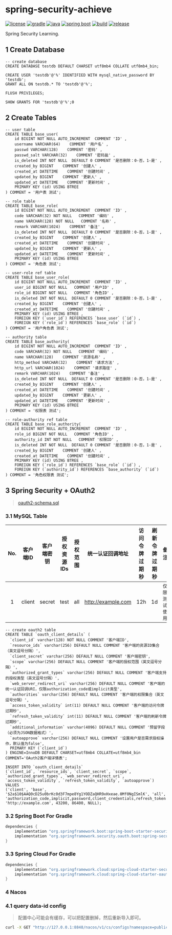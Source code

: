 # spring-security-achieve

[![license](https://img.shields.io/badge/license-MIT-green.svg?style=flat&logo=github)](https://www.mit-license.org)
[![gradle](https://img.shields.io/badge/gradle-7.1.1-brightgreen.svg?style=flat&logo=gradle)](https://docs.gradle.org/7.1/userguide/installation.html)
[![java](https://img.shields.io/badge/java-1.8-brightgreen.svg?style=flat&logo=java)](https://www.oracle.com/java/technologies/javase-downloads.html)
[![spring boot](https://img.shields.io/badge/springboot-2.3.2-brightgreen.svg?style=flat&logo=springboot)](https://docs.spring.io/spring-boot/docs/2.3.2.RELEASE/reference/htmlsingle/)
[![build](https://github.com/aaric/spring-security-achieve/workflows/build/badge.svg)](https://github.com/aaric/spring-security-achieve/actions)
[![release](https://img.shields.io/badge/release-0.12.0-blue.svg)](https://github.com/aaric/spring-security-achieve/releases)

Spring Security Learning.

## 1 Create Database

```mysql
-- create database
CREATE DATABASE testdb DEFAULT CHARSET utf8mb4 COLLATE utf8mb4_bin;

CREATE USER 'testdb'@'%' IDENTIFIED WITH mysql_native_password BY 'testdb';
GRANT ALL ON testdb.* TO 'testdb'@'%';

FLUSH PRIVILEGES;

SHOW GRANTS FOR 'testdb'@'%';0
```

## 2 Create Tables

```mysql
-- user table
CREATE TABLE base_user(
    id BIGINT NOT NULL AUTO_INCREMENT  COMMENT 'ID' ,
    username VARCHAR(64)    COMMENT '用户名' ,
    passwd VARCHAR(128)    COMMENT '密码' ,
    passwd_salt VARCHAR(32)    COMMENT '密码盐' ,
    is_deleted INT NOT NULL  DEFAULT 0 COMMENT '是否删除：0-否，1-是' ,
    created_by BIGINT    COMMENT '创建人' ,
    created_at DATETIME    COMMENT '创建时间' ,
    updated_by BIGINT    COMMENT '更新人' ,
    updated_at DATETIME    COMMENT '更新时间' ,
    PRIMARY KEY (id) USING BTREE
) COMMENT = '用户表 测试';

-- role table
CREATE TABLE base_role(
    id BIGINT NOT NULL AUTO_INCREMENT  COMMENT 'ID' ,
    code VARCHAR(32) NOT NULL   COMMENT '编码' ,
    name VARCHAR(128) NOT NULL   COMMENT '名称' ,
    remark VARCHAR(1024)    COMMENT '备注' ,
    is_deleted INT NOT NULL  DEFAULT 0 COMMENT '是否删除：0-否，1-是' ,
    created_by BIGINT    COMMENT '创建人' ,
    created_at DATETIME    COMMENT '创建时间' ,
    updated_by BIGINT    COMMENT '更新人' ,
    updated_at DATETIME    COMMENT '更新时间' ,
    PRIMARY KEY (id) USING BTREE
) COMMENT = '角色表 测试';

-- user-role ref table
CREATE TABLE base_user_role(
    id BIGINT NOT NULL AUTO_INCREMENT  COMMENT 'ID' ,
    user_id BIGINT NOT NULL   COMMENT '用户ID' ,
    role_id BIGINT NOT NULL   COMMENT '角色ID' ,
    is_deleted INT NOT NULL  DEFAULT 0 COMMENT '是否删除：0-否，1-是' ,
    created_by BIGINT    COMMENT '创建人' ,
    created_at DATETIME    COMMENT '创建时间' ,
    PRIMARY KEY (id) USING BTREE ,
    FOREIGN KEY (`user_id`) REFERENCES `base_user` (`id`) ,
    FOREIGN KEY (`role_id`) REFERENCES `base_role` (`id`)
) COMMENT = '用户角色表 测试';

-- authority table
CREATE TABLE base_authority(
    id BIGINT NOT NULL AUTO_INCREMENT  COMMENT 'ID' ,
    code VARCHAR(32) NOT NULL   COMMENT '编码' ,
    name VARCHAR(128)    COMMENT '资源名称' ,
    http_method VARCHAR(32)    COMMENT '请求方法' ,
    http_url VARCHAR(1024)    COMMENT '请求路径' ,
    remark VARCHAR(1024)    COMMENT '备注' ,
    is_deleted INT NOT NULL  DEFAULT 0 COMMENT '是否删除：0-否，1-是' ,
    created_by BIGINT    COMMENT '创建人' ,
    created_at DATETIME    COMMENT '创建时间' ,
    updated_by BIGINT    COMMENT '更新人' ,
    updated_at DATETIME    COMMENT '更新时间' ,
    PRIMARY KEY (id) USING BTREE
) COMMENT = '权限表 测试';

-- role-authority ref table
CREATE TABLE base_role_authority(
    id BIGINT NOT NULL AUTO_INCREMENT  COMMENT 'ID' ,
    role_id BIGINT NOT NULL   COMMENT '角色ID' ,
    authority_id INT NOT NULL   COMMENT '权限ID' ,
    is_deleted INT NOT NULL  DEFAULT 0 COMMENT '是否删除：0-否，1-是' ,
    created_by BIGINT    COMMENT '创建人' ,
    created_at DATETIME    COMMENT '创建时间' ,
    PRIMARY KEY (id) USING BTREE ,
    FOREIGN KEY (`role_id`) REFERENCES `base_role` (`id`) ,
    FOREIGN KEY (`authority_id`) REFERENCES `base_authority` (`id`)
) COMMENT = '角色权限表 测试';
```

## 3 Spring Security + OAuth2

> [oauth2-schema.sql](https://github.com/spring-projects/spring-security-oauth/blob/2.3.4.RELEASE/spring-security-oauth2/src/test/resources/schema.sql)

### 3.1 MySQL Table

|No.|客户端ID|客户端密钥|授权资源IDs|授权范围|统一认证回调地址|访问令牌过期秒|刷新令牌过期秒|备注|
|:-:|:-:|---|:-:|:-:|---|:-:|:-:|---|
|1|client|secret|test|all|http://example.com|12h|1d|`仅限测试使用`|

```mysql
-- create oauth2 table
CREATE TABLE `oauth_client_details` (
  `client_id` varchar(128) NOT NULL COMMENT '客户端ID',
  `resource_ids` varchar(256) DEFAULT NULL COMMENT '客户端的资源ID集合（英文逗号分隔）',
  `client_secret` varchar(256) DEFAULT NULL COMMENT '客户端密钥',
  `scope` varchar(256) DEFAULT NULL COMMENT '客户端的授权范围（英文逗号分隔）',
  `authorized_grant_types` varchar(256) DEFAULT NULL COMMENT '客户端支持的授权类型（英文逗号分隔）',
  `web_server_redirect_uri` varchar(256) DEFAULT NULL COMMENT '客户端的统一认证回调URI，仅限authorization_code或implicit类型',
  `authorities` varchar(256) DEFAULT NULL COMMENT '客户端的权限集合（英文逗号分隔）',
  `access_token_validity` int(11) DEFAULT NULL COMMENT '客户端的访问令牌过期秒',
  `refresh_token_validity` int(11) DEFAULT NULL COMMENT '客户端的刷新令牌过期秒',
  `additional_information` varchar(4096) DEFAULT NULL COMMENT '预留字段（必须为JSON数据格式）',
  `autoapprove` varchar(256) DEFAULT NULL COMMENT '设置用户是否需求授权操作，默认值为false',
  PRIMARY KEY (`client_id`)
) ENGINE=InnoDB DEFAULT CHARSET=utf8mb4 COLLATE=utf8mb4_bin COMMENT='OAuth2客户端详情表';

INSERT INTO `oauth_client_details`
(`client_id`, `resource_ids`, `client_secret`, `scope`, `authorized_grant_types`, `web_server_redirect_uri`, `access_token_validity`, `refresh_token_validity`, `autoapprove`)
VALUES
('client', 'base', '$2a$10$AAQ0cD25u0brKc0d3F7mpe8Yg1YODZaQHR9xHxeae.0Mf0NgISmlK', 'all', 'authorization_code,implicit,password,client_credentials,refresh_token', 'http://example.com', 43200, 86400, NULL);
```

### 3.2 Spring Boot For Gradle

```groovy
dependencies {
    implementation "org.springframework.boot:spring-boot-starter-security"
    implementation "org.springframework.security.oauth.boot:spring-security-oauth2-autoconfigure"
}
```

### 3.3 Spring Cloud For Gradle

```groovy
dependencies {
    implementation "org.springframework.cloud:spring-cloud-starter-security"
    implementation "org.springframework.cloud:spring-cloud-starter-oauth2"
}
```

### 4 Nacos

### 4.1 query data-id config

> 配置中心可能会有缓存，可以把配置删掉，然后重新导入即可。

```bash
curl -X GET "http://127.0.0.1:8848/nacos/v1/cs/configs?namespace=public&group=DEFAULT_GROUP&dataId=ss-spring-datasource.yaml"
```
